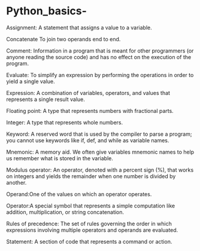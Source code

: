 # Python_basics-
Assignment: A statement that assigns a value to a variable.

Concatenate To join two operands end to end.

Comment: Information in a program that is meant for other programmers (or
anyone reading the source code) and has no effect on the execution of the
program.

Evaluate: To simplify an expression by performing the operations in order to yield
a single value.

Expression: A combination of variables, operators, and values that represents a
single result value.

Floating point: A type that represents numbers with fractional parts.

Integer: A type that represents whole numbers.

Keyword: A reserved word that is used by the compiler to parse a program; you
cannot use keywords like if, def, and while as variable names.

Mnemonic: A memory aid. We often give variables mnemonic names to help us
remember what is stored in the variable.

Modulus operator: An operator, denoted with a percent sign (%), that works on
integers and yields the remainder when one number is divided by another.

Operand:One of the values on which an operator operates.

Operator:A special symbol that represents a simple computation like addition,
multiplication, or string concatenation.

Rules of precedence: The set of rules governing the order in which expressions
involving multiple operators and operands are evaluated.

Statement: A section of code that represents a command or action.
